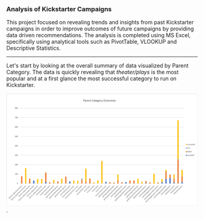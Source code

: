 ### Analysis of Kickstarter Campaigns

This project focused on revealing trends and insights from past Kickstarter campaigns in order to improve outcomes of future campaigns by providing data driven recommendations. The analysis is completed using MS Excel, specifically using analytical tools such as PivotTable, VLOOKUP and Descriptive Statistics. 

---
Let's start by looking at the overall summary of data visualized by Parent Category. The data is quickly revealing that *theater/plays* is the most popular and at a first glance the most successful category to run on Kickstarter.

![Chart 1 - Parent Category Outcome](https://github.com/AnnaS0272/kickstarter-analysis/blob/master/Chart%201%20-%20Parent%20Category%20Outcome.png).

